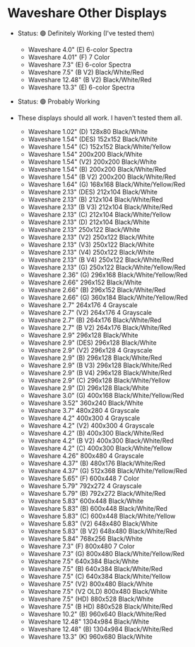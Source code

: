 # Waveshare Other Displays

- Status: 🟢 Definitely Working (I've tested them)
  - Waveshare 4.0" (E) 6-color Spectra
  - Waveshare 4.01" (F) 7 Color
  - Waveshare 7.3" (E) 6-color Spectra
  - Waveshare 7.5" (B V2) Black/White/Red
  - Waveshare 12.48" (B V2) Black/White/Red
  - Waveshare 13.3" (E) 6-color Spectra

- Status: 🟢 Probably Working
- These displays should all work. I haven't tested them all.
  - Waveshare 1.02" (D) 128x80 Black/White
  - Waveshare 1.54" (DES) 152x152 Black/White
  - Waveshare 1.54" (C) 152x152 Black/White/Yellow
  - Waveshare 1.54" 200x200 Black/White
  - Waveshare 1.54" (V2) 200x200 Black/White
  - Waveshare 1.54" (B) 200x200 Black/White/Red
  - Waveshare 1.54" (B V2) 200x200 Black/White/Red
  - Waveshare 1.64" (G) 168x168 Black/White/Yellow/Red
  - Waveshare 2.13" (DES) 212x104 Black/White
  - Waveshare 2.13" (B) 212x104 Black/White/Red
  - Waveshare 2.13" (B V3) 212x104 Black/White/Red
  - Waveshare 2.13" (C) 212x104 Black/White/Yellow
  - Waveshare 2.13" (D) 212x104 Black/White
  - Waveshare 2.13" 250x122 Black/White
  - Waveshare 2.13" (V2) 250x122 Black/White
  - Waveshare 2.13" (V3) 250x122 Black/White
  - Waveshare 2.13" (V4) 250x122 Black/White
  - Waveshare 2.13" (B V4) 250x122 Black/White/Red
  - Waveshare 2.13" (G) 250x122 Black/White/Yellow/Red
  - Waveshare 2.36" (G) 296x168 Black/White/Yellow/Red
  - Waveshare 2.66" 296x152 Black/White
  - Waveshare 2.66" (B) 296x152 Black/White/Red
  - Waveshare 2.66" (G) 360x184 Black/White/Yellow/Red
  - Waveshare 2.7" 264x176 4 Grayscale
  - Waveshare 2.7" (V2) 264x176 4 Grayscale
  - Waveshare 2.7" (B) 264x176 Black/White/Red
  - Waveshare 2.7" (B V2) 264x176 Black/White/Red
  - Waveshare 2.9" 296x128 Black/White
  - Waveshare 2.9" (DES) 296x128 Black/White
  - Waveshare 2.9" (V2) 296x128 4 Grayscale
  - Waveshare 2.9" (B) 296x128 Black/White/Red
  - Waveshare 2.9" (B V3) 296x128 Black/White/Red
  - Waveshare 2.9" (B V4) 296x128 Black/White/Red
  - Waveshare 2.9" (C) 296x128 Black/White/Yellow
  - Waveshare 2.9" (D) 296x128 Black/White
  - Waveshare 3.0" (G) 400x168 Black/White/Yellow/Red
  - Waveshare 3.52" 360x240 Black/White
  - Waveshare 3.7" 480x280 4 Grayscale
  - Waveshare 4.2" 400x300 4 Grayscale
  - Waveshare 4.2" (V2) 400x300 4 Grayscale
  - Waveshare 4.2" (B) 400x300 Black/White/Red
  - Waveshare 4.2" (B V2) 400x300 Black/White/Red
  - Waveshare 4.2" (C) 400x300 Black/White/Yellow
  - Waveshare 4.26" 800x480 4 Grayscale
  - Waveshare 4.37" (B) 480x176 Black/White/Red
  - Waveshare 4.37" (G) 512x368 Black/White/Yellow/Red
  - Waveshare 5.65" (F) 600x448 7 Color
  - Waveshare 5.79" 792x272 4 Grayscale
  - Waveshare 5.79" (B) 792x272 Black/White/Red
  - Waveshare 5.83" 600x448 Black/White
  - Waveshare 5.83" (B) 600x448 Black/White/Red
  - Waveshare 5.83" (C) 600x448 Black/White/Yellow
  - Waveshare 5.83" (V2) 648x480 Black/White
  - Waveshare 5.83" (B V2) 648x480 Black/White/Red
  - Waveshare 5.84" 768x256 Black/White
  - Waveshare 7.3" (F) 800x480 7 Color
  - Waveshare 7.3" (G) 800x480 Black/White/Yellow/Red
  - Waveshare 7.5" 640x384 Black/White
  - Waveshare 7.5" (B) 640x384 Black/White/Red
  - Waveshare 7.5" (C) 640x384 Black/White/Yellow
  - Waveshare 7.5" (V2) 800x480 Black/White
  - Waveshare 7.5" (V2 OLD) 800x480 Black/White
  - Waveshare 7.5" (HD) 880x528 Black/White
  - Waveshare 7.5" (B HD) 880x528 Black/White/Red
  - Waveshare 10.2" (B) 960x640 Black/White/Red
  - Waveshare 12.48" 1304x984 Black/White
  - Waveshare 12.48" (B) 1304x984 Black/White/Red
  - Waveshare 13.3" (K) 960x680 Black/White
